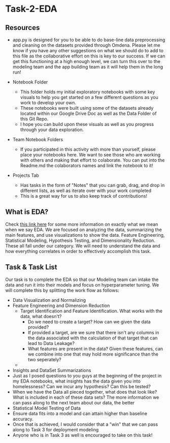 # Task-2-EDA
## Resources
* app.py is designed for you to be able to do base-line data preprocessing and cleaning on the datasets provided through Omdena. Please let me know if you have any other suggestions on what we should do to add to this file as the collaborative effort on this is key to our success. If we can get this functioning at a high enough level, we can turn this over to the modeling team and the app building team as it will help them in the long run!

* Notebook Folder
  * This folder holds my initial exploratory notebooks with some key visuals to help you get started on a few different questions as you work to develop your own. 
  * These notebooks were built using some of the datasets already located within our Google Drive Doc as well as the Data Folder of this Git Repo. 
  * I hope you can build upon these visuals as well as you progress through your data exploration.
  
* Team Notebook Folders
  * If you participated in this activity with more than yourself, please place your notebooks here. We want to see those who are working with others and making that effort to colaborate. You can put into the Readme.md the colaborators names and link the notebook to it!
* Projects Tab
  * Has tasks in the form of "Notes" that you can grab, drag, and drop in different lists, as well as iterate over with your work completed
  * This is a great way for us to also keep track of contributions!  

## What is EDA? 
Check [this link here](https://www.ibm.com/cloud/learn/exploratory-data-analysis) for some more information on exactly what we mean when we say EDA. We are focused on analyzing the data, summarizing the main features, and use visualizations to show the data. Feature Engineering, Statistical Modeling, Hypothesis Testing, and Dimensionality Reduction. These all fall under our category. We will need to understand the data and how everything correlates in order to effectively accomplish this task. 

## Task & Task List
Our task is to complete the EDA so that our Modeling team can intake the data and run it into their models and focus on hyperparameter tuning. We will complete this by splitting the work flow as follows:
* Data Visualization and Normalizing
* Feature Engineering and Dimension Reduction
  * Target Identification and Feature Identification. What works with the data, what doesn't?
    * Do we need to create a target? How can we given the data provided?
    * If provided a target, are we sure that there isn't any columns in the data associated with the calculation of that target that can lead to Data Leakage?
    * What features are present in the data? Given these features, can we combine into one that may hold more significance than the two seperately?
  * 
* Insights and DataSet Summarizations
 * Just as I posed questions to you guys at the beginning of the project in my EDA notebooks, what insights has the data given you into homelessness? Can we incur any hypothesis? Can this be tested? 
 * When we have the Data all pieced together, what does that look like? What is included in each of these data sets? The more information we can pass along to the next team about our data, the better
* Statistical Model Testing of Data
 * Ensure data fits into a model and can attain higher than baseline accuracy.
 * Once that is achieved, I would consider that a "win" that we can pass along to Task 3 for deployment modeling
 * Anyone who is in Task 3 as well is encouraged to take on this task!
